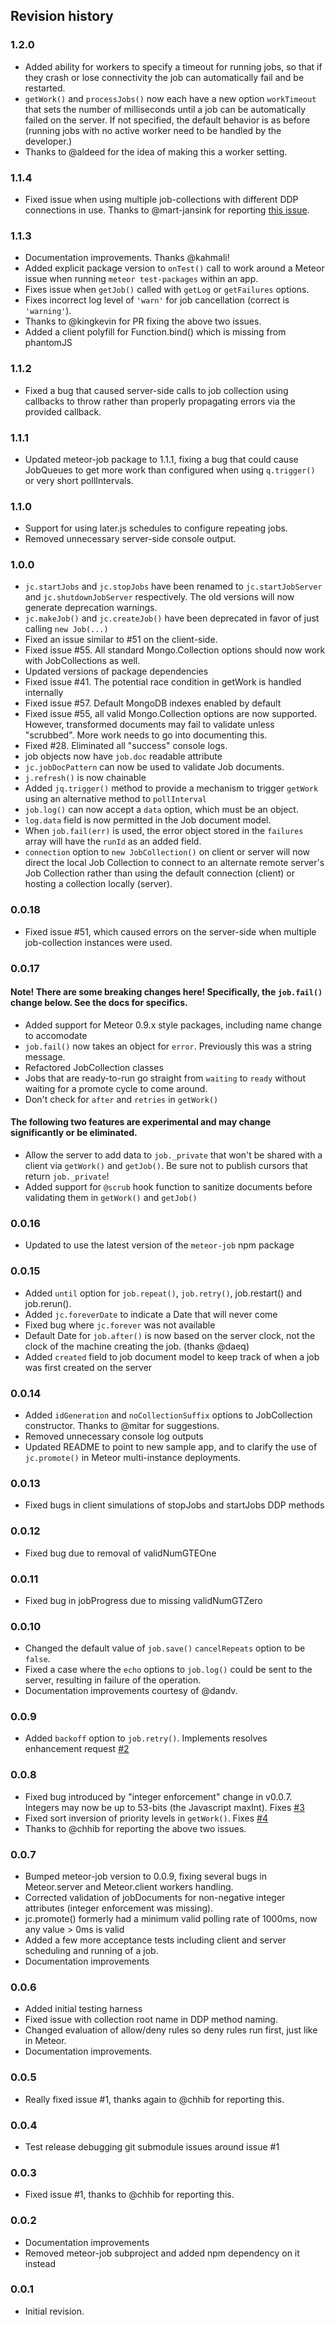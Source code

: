 ## Revision history

### 1.2.0

* Added ability for workers to specify a timeout for running jobs, so that if they crash or lose connectivity the job can automatically fail and be restarted.
* `getWork()` and `processJobs()` now each have a new option `workTimeout` that sets the number of milliseconds until a job can be automatically failed on the server. If not specified, the default behavior is as before (running jobs with no active worker need to be handled by the developer.)
* Thanks to @aldeed for the idea of making this a worker setting.

### 1.1.4

* Fixed issue when using multiple job-collections with different DDP connections in use. Thanks to @mart-jansink for reporting [this issue](https://github.com/vsivsi/meteor-job-collection/issues/84).

### 1.1.3

* Documentation improvements. Thanks @kahmali!
* Added explicit package version to `onTest()` call to work around a Meteor issue when running `meteor test-packages` within an app.
* Fixes issue when `getJob()` called with `getLog` or `getFailures` options.
* Fixes incorrect log level of `'warn'` for job cancellation (correct is `'warning'`).
* Thanks to @kingkevin for PR fixing the above two issues.
* Added a client polyfill for Function.bind() which is missing from phantomJS

### 1.1.2

* Fixed a bug that caused server-side calls to job collection using callbacks to throw rather than properly propagating errors via the provided callback.

### 1.1.1

* Updated meteor-job package to 1.1.1, fixing a bug that could cause JobQueues to get more work than configured when using `q.trigger()` or very short pollIntervals.

### 1.1.0

* Support for using later.js schedules to configure repeating jobs.
* Removed unnecessary server-side console output.

### 1.0.0

* `jc.startJobs` and `jc.stopJobs` have been renamed to `jc.startJobServer` and `jc.shutdownJobServer` respectively. The old versions will now generate deprecation warnings.
* `jc.makeJob()` and `jc.createJob()` have been deprecated in favor of just calling `new Job(...)`
* Fixed an issue similar to #51 on the client-side.
* Fixed issue #55. All standard Mongo.Collection options should now work with JobCollections as well.
* Updated versions of package dependencies
* Fixed issue #41. The potential race condition in getWork is handled internally
* Fixed issue #57. Default MongoDB indexes enabled by default
* Fixed issue #55, all valid Mongo.Collection options are now supported. However, transformed documents may fail to validate unless "scrubbed". More work needs to go into documenting this.
* Fixed #28. Eliminated all "success" console logs.
* job objects now have `job.doc` readable attribute
* `jc.jobDocPattern` can now be used to validate Job documents.
* `j.refresh()` is now chainable
* Added `jq.trigger()` method to provide a mechanism to trigger `getWork` using an alternative method to `pollInterval`
* `job.log()` can now accept a `data` option, which must be an object.
* `log.data` field is now permitted in the Job document model.
* When `job.fail(err)` is used, the error object stored in the `failures` array will have the `runId` as an added field.
* `connection` option to `new JobCollection()` on client or server will now direct the local Job Collection to connect to an alternate remote server's Job Collection rather than using the default connection (client) or hosting a collection locally (server).

### 0.0.18

* Fixed issue #51, which caused errors on the server-side when multiple job-collection instances were used.

### 0.0.17

#### Note! There are some breaking changes here!  Specifically, the `job.fail()` change below. See the docs for specifics.

* Added support for Meteor 0.9.x style packages, including name change to accomodate
* `job.fail()` now takes an object for `error`. Previously this was a string message.
* Refactored JobCollection classes
* Jobs that are ready-to-run go straight from `waiting` to `ready` without waiting for a promote cycle to come around.
* Don't check for `after` and `retries` in `getWork()`

#### The following two features are experimental and may change significantly or be eliminated.

* Allow the server to add data to `job._private` that won't be shared with a client via `getWork()` and `getJob()`. Be sure not to publish cursors that return `job._private`!
* Added support for `@scrub` hook function to sanitize documents before validating them in `getWork()` and `getJob()`

### 0.0.16

* Updated to use the latest version of the `meteor-job` npm package

### 0.0.15

* Added `until` option for `job.repeat()`, `job.retry()`, job.restart() and job.rerun().
* Added `jc.foreverDate` to indicate a Date that will never come
* Fixed bug where `jc.forever` was not available
* Default Date for `job.after()` is now based on the server clock, not the clock of the machine creating the job. (thanks @daeq)
* Added `created` field to job document model to keep track of when a job was first created on the server

### 0.0.14

* Added `idGeneration` and `noCollectionSuffix` options to JobCollection constructor. Thanks to @mitar for suggestions.
* Removed unnecessary console log outputs
* Updated README to point to new sample app, and to clarify the use of `jc.promote()` in Meteor multi-instance deployments.

### 0.0.13

* Fixed bugs in client simulations of stopJobs and startJobs DDP methods

### 0.0.12

* Fixed bug due to removal of validNumGTEOne

### 0.0.11

* Fixed bug in jobProgress due to missing validNumGTZero

### 0.0.10

* Changed the default value of `job.save()` `cancelRepeats` option to be `false`.
* Fixed a case where the `echo` options to `job.log()` could be sent to the server, resulting in failure of the operation.
* Documentation improvements courtesy of @dandv.

### 0.0.9

* Added `backoff` option to `job.retry()`. Implements resolves enhancement request [#2](https://github.com/vsivsi/meteor-job-collection/issues/2)

### 0.0.8

* Fixed bug introduced by "integer enforcement" change in v0.0.7. Integers may now be up to 53-bits (the Javascript maxInt). Fixes [#3](https://github.com/vsivsi/meteor-job-collection/issues/3)
* Fixed sort inversion of priority levels in `getWork()`. Fixes [#4](https://github.com/vsivsi/meteor-job-collection/issues/4)
* Thanks to @chhib for reporting the above two issues.

### 0.0.7

* Bumped meteor-job version to 0.0.9, fixing several bugs in Meteor.server and Meteor.client workers handling.
* Corrected validation of jobDocuments for non-negative integer attributes (integer enforcement was missing).
* jc.promote() formerly had a minimum valid polling rate of 1000ms, now any value > 0ms is valid
* Added a few more acceptance tests including client and server scheduling and running of a job.
* Documentation improvements

### 0.0.6

* Added initial testing harness
* Fixed issue with collection root name in DDP method naming.
* Changed evaluation of allow/deny rules so deny rules run first, just like in Meteor.
* Documentation improvements.

### 0.0.5

* Really fixed issue #1, thanks again to @chhib for reporting this.

### 0.0.4

* Test release debugging git submodule issues around issue #1

### 0.0.3

* Fixed issue #1, thanks to @chhib for reporting this.

### 0.0.2

* Documentation improvements
* Removed meteor-job subproject and added npm dependency on it instead

### 0.0.1

* Initial revision.

